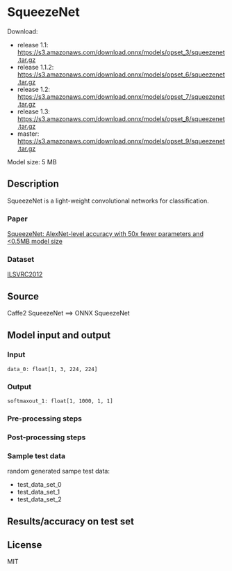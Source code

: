 # SqueezeNet

Download:
- release 1.1: https://s3.amazonaws.com/download.onnx/models/opset_3/squeezenet.tar.gz
- release 1.1.2: https://s3.amazonaws.com/download.onnx/models/opset_6/squeezenet.tar.gz
- release 1.2: https://s3.amazonaws.com/download.onnx/models/opset_7/squeezenet.tar.gz
- release 1.3: https://s3.amazonaws.com/download.onnx/models/opset_8/squeezenet.tar.gz
- master: https://s3.amazonaws.com/download.onnx/models/opset_9/squeezenet.tar.gz

Model size: 5 MB

## Description
SqueezeNet is a light-weight convolutional networks for classification.

### Paper
[SqueezeNet: AlexNet-level accuracy with 50x fewer parameters and <0.5MB model size](https://arxiv.org/abs/1602.07360)

### Dataset
[ILSVRC2012](http://www.image-net.org/challenges/LSVRC/2012/)

## Source
Caffe2 SqueezeNet ==> ONNX SqueezeNet

## Model input and output
### Input
```
data_0: float[1, 3, 224, 224]
```
### Output
```
softmaxout_1: float[1, 1000, 1, 1]
```
### Pre-processing steps
### Post-processing steps
### Sample test data
random generated sampe test data:
- test_data_set_0
- test_data_set_1
- test_data_set_2

## Results/accuracy on test set

## License
MIT

